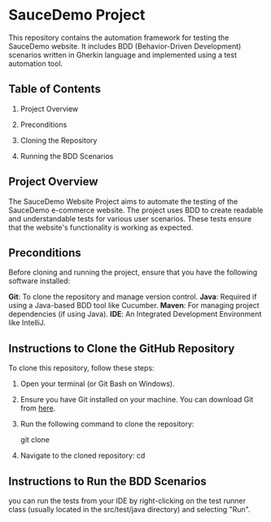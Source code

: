 # SauceDemo Project

This repository contains the automation framework for testing the SauceDemo website. It includes BDD (Behavior-Driven Development) scenarios written in Gherkin language and implemented using a test automation tool.

## Table of Contents

1. Project Overview

2. Preconditions

3. Cloning the Repository

4. Running the BDD Scenarios

## Project Overview

The SauceDemo Website Project aims to automate the testing of the SauceDemo e-commerce website. The project uses BDD to create readable and understandable tests for various user scenarios. These tests ensure that the website's functionality is working as expected.

## Preconditions

Before cloning and running the project, ensure that you have the following software installed:

**Git**: To clone the repository and manage version control.
**Java**: Required if using a Java-based BDD tool like Cucumber.
**Maven**: For managing project dependencies (if using Java).
**IDE**: An Integrated Development Environment like IntelliJ.

## Instructions to Clone the GitHub Repository

To clone this repository, follow these steps:

1. Open your terminal (or Git Bash on Windows).
2. Ensure you have Git installed on your machine. You can download Git from [here](https://git-scm.com/).
3. Run the following command to clone the repository:

    git clone <your-repo-url>
4. Navigate to the cloned repository: cd <repository-name>

## Instructions to Run the BDD Scenarios

you can run the tests from your IDE by right-clicking on the test runner class (usually located in the src/test/java directory) and selecting "Run".

